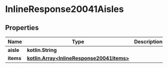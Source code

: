 
# InlineResponse20041Aisles

## Properties
Name | Type | Description | Notes
------------ | ------------- | ------------- | -------------
**aisle** | **kotlin.String** |  | 
**items** | [**kotlin.Array&lt;InlineResponse20041Items&gt;**](InlineResponse20041Items.md) |  |  [optional]



